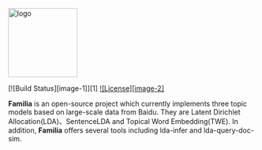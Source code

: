 <a href="http://github.com/baidu/Familia">
	<img style="vertical-align: top;" src="https://raw.githubusercontent.com/wiki/baidu/Familia/img/logo.png?raw=true" alt="logo" height="140px">
</a>

[![Build Status][image-1]][1]
[![License][image-2]]()

**Familia** is an open-source project which currently implements three topic models based on large-scale data from Baidu. They are Latent Dirichlet Allocation(LDA)、SentenceLDA and Topical Word Embedding(TWE). In addition, **Familia** offers several tools including lda-infer and lda-query-doc-sim.
